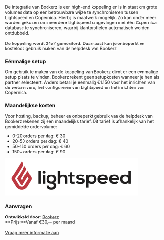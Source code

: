 De integratie van Bookerz is een high-end koppeling en is in staat om
grote volumes data op een betrouwbare wijze te synchroniseren tussen
Lightspeed en Copernica. Hierbij is maatwerk mogelijk. Zo kan onder meer
worden gekozen om meerdere Lightspeed omgevingen met één Copernica
database te synchroniseren, waarbij klantprofielen automatisch worden
ontdubbeld. \
\
 De koppeling wordt 24x7 gemonitord. Daarnaast kan je onbeperkt en
kosteloos gebruik maken van de helpdesk van Bookerz.

### Eénmalige setup

Om gebruik te maken van de koppeling van Bookerz dient er een eenmalige
setup plaats te vinden. Bookerz rekent geen setupkosten wanneer je hen
als partner selecteert. Anders betaal je eenmalig €1.150 voor het
inrichten van de webservers, het configureren van Lightspeed en het
inrichten van Copernica.

### Maandelijkse kosten

Voor hosting, backup, beheer en onbeperkt gebruik van de helpdesk van
Bookerz rekenen zij een maandelijks tarief. Dit tarief is afhankelijk
van het gemiddelde ordervolume:

-   0-20 orders per dag: € 30
-   20-50 orders per dag: € 40
-   50-150 orders per dag: € 60
-   150+ orders per dag: € 90

![](../images/lightspeed-logo1.png)

### Aanvragen

**Ontwikkeld door:** [Bookerz](http://www.bookerz.nl "Bookerz")\
 **Prijs:**Vanaf €30,-- per maand\
\
[Vraag meer informatie
aan](mailto:info@bookerz.nl?SUBJECT=Lightspeed-integratie%202.0%20met%20Copernica "Download integration")
